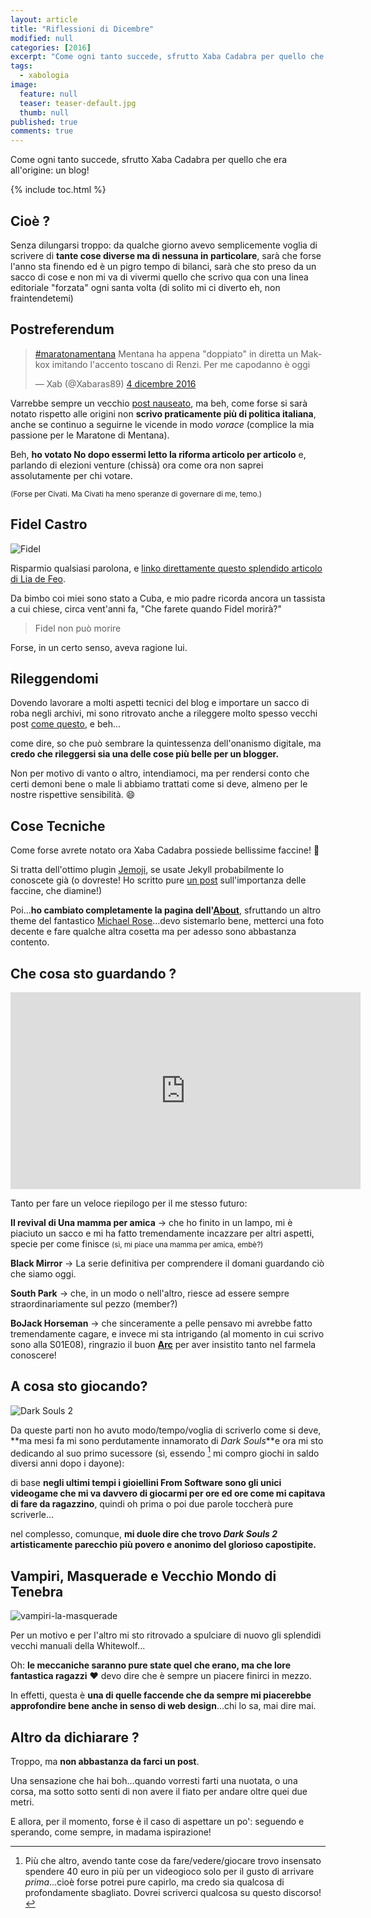 ```yaml
---
layout: article
title: "Riflessioni di Dicembre"
modified: null
categories: [2016]
excerpt: "Come ogni tanto succede, sfrutto Xaba Cadabra per quello che era all'origine: un blog!"
tags:
  - xabologia
image: 
  feature: null
  teaser: teaser-default.jpg
  thumb: null
published: true
comments: true
---
```


Come ogni tanto succede, sfrutto Xaba Cadabra per quello che era all'origine: un blog!

{% include toc.html %}

## Cioè ?

Senza dilungarsi troppo: da qualche giorno avevo semplicemente voglia di scrivere di **tante cose diverse ma di nessuna in particolare**, sarà che forse l'anno sta finendo ed è un pigro tempo di bilanci, sarà che sto preso da un sacco di cose e non mi va di vivermi quello che scrivo qua con una linea editoriale "forzata" ogni santa volta (di solito mi ci diverto eh, non fraintendetemi)

## Postreferendum

<blockquote class="twitter-tweet" data-lang="it"><p lang="it" dir="ltr"><a href="https://twitter.com/hashtag/maratonamentana?src=hash">#maratonamentana</a> Mentana ha appena &quot;doppiato&quot; in diretta un Makkox imitando l&#39;accento toscano di Renzi. Per me capodanno è oggi</p>&mdash; Xab (@Xabaras89) <a href="https://twitter.com/Xabaras89/status/805542172439310336">4 dicembre 2016</a></blockquote>
<script async src="//platform.twitter.com/widgets.js" charset="utf-8"></script>

Varrebbe sempre un vecchio [post nauseato](http://xabacadabra.com/2013/la-politica-della-nausea-e-il-vomito/), ma beh, come forse si sarà notato rispetto alle origini non **scrivo praticamente più di politica italiana**, anche se continuo a seguirne le vicende in modo _vorace_ (complice la mia passione per le Maratone di Mentana).

Beh, **ho votato No dopo essermi letto la riforma articolo per articolo** e, parlando di elezioni venture (chissà) ora come ora non saprei assolutamente per chi votare. 

<small>(Forse per Civati. Ma Civati ha meno speranze di governare di me, temo.)</small>

## Fidel Castro

<img src='https://cdn2.img.sputniknews.com/images/104813/69/1048136923.jpg' alt='Fidel'>

Risparmio qualsiasi parolona, e [linko direttamente questo splendido articolo di Lia de Feo](http://www.ilcircolo.net/lia/).

Da bimbo coi miei sono stato a Cuba, e mio padre ricorda ancora un tassista a cui chiese, circa vent'anni fa, "Che farete quando Fidel morirà?"

> Fidel non può morire

Forse, in un certo senso, aveva ragione lui.

## Rileggendomi

Dovendo lavorare a molti aspetti tecnici del blog e importare un sacco di roba negli archivi, mi sono ritrovato anche a rileggere molto spesso vecchi post [come questo](http://xabacadabra.com/2013/solitudine/), e beh...

come dire, so che può sembrare la quintessenza dell'onanismo digitale, ma **credo che rileggersi sia una delle cose più belle per un blogger.**

Non per motivo di vanto o altro, intendiamoci, ma per rendersi conto che certi demoni bene o male li abbiamo trattati come si deve, almeno per le nostre rispettive sensibilità. 😄

## Cose Tecniche

Come forse avrete notato ora Xaba Cadabra possiede bellissime faccine! 👊

Si tratta dell'ottimo plugin [Jemoji](https://github.com/jekyll/jemoji), se usate Jekyll probabilmente lo conoscete già (o dovreste! Ho scritto pure [un post](http://xabacadabra.com/2015/la-discriminazione-delle-faccine/) sull'importanza delle faccine, che diamine!)

Poi...**ho cambiato completamente la pagina dell'[About](http://xabacadabra.com/andrea-corinti/)**, sfruttando un altro theme del fantastico [Michael Rose](https://mademistakes.com/)...devo sistemarlo bene, metterci una foto decente e fare qualche altra cosetta ma per adesso sono abbastanza contento.

## Che cosa sto guardando ?

<iframe width="560" height="315" src="https://www.youtube.com/embed/xc96GfmtBB0" frameborder="0" allowfullscreen></iframe>

Tanto per fare un veloce riepilogo per il me stesso futuro:

**Il revival di Una mamma per amica** -> che ho finito in un lampo, mi è piaciuto un sacco e mi ha fatto tremendamente incazzare per altri aspetti, specie per come finisce <small>(sì, mi piace una mamma per amica, embè?)</small>

**Black Mirror** -> La serie definitiva per comprendere il domani guardando ciò che siamo oggi.

**South Park** -> che, in un modo o nell'altro, riesce ad essere sempre straordinariamente sul pezzo (member?)

**BoJack Horseman** -> che sinceramente a pelle pensavo mi avrebbe fatto tremendamente cagare, e invece mi sta intrigando (al momento in cui scrivo sono alla S01E08), ringrazio il buon [**Arc**](http://www.arcweb.it/) per aver insistito tanto nel farmela conoscere!

## A cosa sto giocando?

<img src='http://www.pontofrio-imagens.com.br/html/conteudo-produto/336/2890879/imagens/jogo-dark-souls-2-x360-1.jpg' alt='Dark Souls 2'>

Da queste parti non ho avuto modo/tempo/voglia di scriverlo come si deve, **ma mesi fa mi sono perdutamente innamorato di _Dark Souls_**e ora mi sto dedicando al suo primo sucessore (sì, essendo [^povero] mi compro giochi in saldo diversi anni dopo i dayone): 

[^povero]: Più che altro, avendo tante cose da fare/vedere/giocare trovo insensato spendere 40 euro in più per un videogioco solo per il gusto di arrivare _prima_...cioè forse potrei pure capirlo, ma credo sia qualcosa di profondamente sbagliato. Dovrei scriverci qualcosa su questo discorso!

di base **negli ultimi tempi i gioiellini From Software sono gli unici videogame che mi va davvero di giocarmi per ore ed ore come mi capitava di fare da ragazzino**, quindi oh prima o poi due parole toccherà pure scriverle...

nel complesso, comunque, **mi duole dire che trovo _Dark Souls 2_ artisticamente parecchio più povero e anonimo del glorioso capostipite.**

## Vampiri, Masquerade e Vecchio Mondo di Tenebra

<img src='http://2.bp.blogspot.com/-Ehx106tDj5c/UmJSr1Cy01I/AAAAAAAAE5k/FGxrVx8-tqk/s1600/vampiri-la-masquerade.jpg' alt='vampiri-la-masquerade'>

Per un motivo e per l'altro mi sto ritrovado a spulciare di nuovo gli splendidi vecchi manuali della Whitewolf...

Oh: **le meccaniche saranno pure state quel che erano, ma che lore fantastica ragazzi** ❤ devo dire che è sempre un piacere finirci in mezzo.

In effetti, questa è **una di quelle faccende che da sempre mi piacerebbe approfondire bene anche in senso di web design**...chi lo sa, mai dire mai.

## Altro da dichiarare ?

Troppo, ma **non abbastanza da farci un post**.

Una sensazione che hai boh...quando vorresti farti una nuotata, o una corsa, ma sotto sotto senti di non avere il fiato per andare oltre quei due metri.

E allora, per il momento, forse è il caso di aspettare un po': seguendo e sperando, come sempre, in madama ispirazione!

